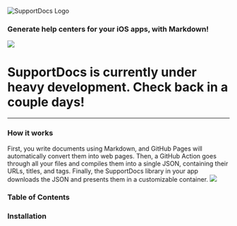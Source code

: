 
![SupportDocs Logo](https://raw.githubusercontent.com/aheze/SupportDocs/main/Assets/SupportDocsSmall.png)

### Generate help centers for your iOS apps, with Markdown!

![](https://raw.githubusercontent.com/aheze/SupportDocs/main/Assets/New%20Header.png)

# SupportDocs is currently under heavy development. Check back in a couple days!

---

### How it works
First, you write documents using Markdown, and GitHub Pages will automatically convert them into web pages.
Then, a GitHub Action goes through all your files and compiles them into a single JSON, containing their URLs, titles, and tags.
Finally, the SupportDocs library in your app downloads the JSON and presents them in a customizable container.
![](https://raw.githubusercontent.com/aheze/SupportDocs/main/Assets/HowItWorks.png)

### Table of Contents


### Installation
